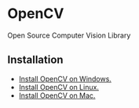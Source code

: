 # OpenCV

Open Source Computer Vision Library

## Installation

- [Install OpenCV on Windows.](https://www.libexplainer.com/opencv/opencv/opencv_installation.html#windows)
- [Install OpenCV on Linux.](https://www.libexplainer.com/opencv/opencv/opencv_installation.html#linux)
- [Install OpenCV on Mac.](https://www.libexplainer.com/opencv/opencv/opencv_installation.html#macos)
